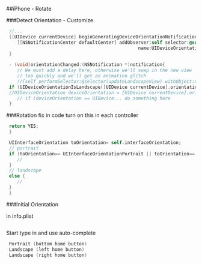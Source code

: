 
##iPhone - Rotate


###Detect Orientation - Customize
```objective-c
 //...
 [[UIDevice currentDevice] beginGeneratingDeviceOrientationNotifications];
    [[NSNotificationCenter defaultCenter] addObserver:self selector:@selector(orientationChanged:)
 												 name:UIDeviceOrientationDidChangeNotification object:nil];
 }
 
 - (void)orientationChanged:(NSNotification *)notification{
    // We must add a delay here, otherwise we'll swap in the new view
    // too quickly and we'll get an animation glitch
    //[self performSelector:@selector(updateLandscapeView) withObject:nil afterDelay:0];
 if (UIDeviceOrientationIsLandscape([UIDevice currentDevice].orientation)){		
 //UIDeviceOrientation deviceOrientation = [UIDevice currentDevice].orientation;
 	// if (deviceOrientation == UIDevice... do something here
 }
 ```
###Rotation fix in code
turn on this in each controller
```objective-c
 return YES;
 }
 ```
```objective-c
 UIInterfaceOrientation toOrientation= self.interfaceOrientation; 
 // portrait
 if (toOrientation== UIInterfaceOrientationPortrait || toOrientation== UIInterfaceOrientationPortraitUpsideDown)   {	
 	//
 }
 // landscape
 else {
 	//
 }
 }
 ```
###Initial Orientation

in info.plist

```objective-c
 ```
Start type in and use auto-complete

```objective-c
 Portrait (bottom home button)
 Landscape (left home button)
 Landscape (right home button)
 ```



